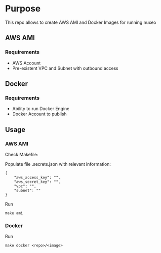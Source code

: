 # Purpose

This repo allows to create AWS AMI and Docker Images for running nuxeo

## AWS AMI

### Requirements

* AWS Account
* Pre-existent VPC and Subnet with outbound access


## Docker

### Requirements

* Ability to run Docker Engine
* Docker Account to publish 

## Usage

### AWS AMI
Check Makefile:
 
Populate file .secrets.json with relevant information:
```
{
    "aws_access_key": "",
    "aws_secret_key": "",
    "vpc": "",
    "subnet": ""
}
```

Run
```
make ami
````

### Docker

Run
```
make docker <repo>/<image>
````
